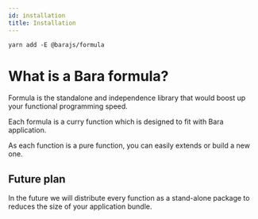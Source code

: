 ```yaml
---
id: installation
title: Installation
---
```


```
yarn add -E @barajs/formula
```

# What is a Bara formula?

Formula is the standalone and independence library that would boost up your functional programming speed.

Each formula is a curry function which is designed to fit with Bara  application.

 As each function is a pure function, you can easily extends or build a new one.

## Future plan

In the future we will distribute every function as a stand-alone package to reduces the size of your application bundle.
